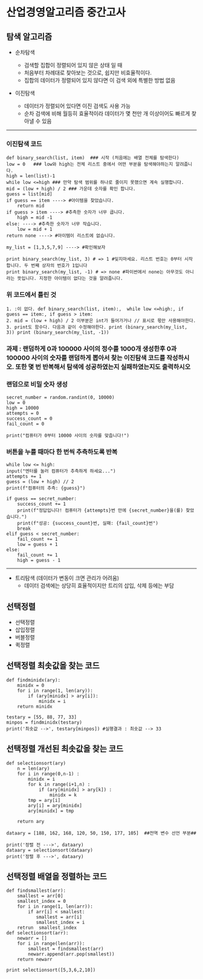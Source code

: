 # 산업경영알고리즘 중간고사


## 탐색 알고리즘

- 순차탐색
    - 검색할 집합이 정렬되어 있지 않은 상태 일 때
    - 처음부터 차례대로 찾아보는 것으로, 쉽지만 비효율적이다.
    - 집합의 데이터가 정렬되어 있지 않다면 이 검색 외에 특별한 방법 없음

- 이진탐색
    - 데이터가 정렬되어 있다면 이진 검색도 사용 가능
    - 순차 검색에 비해 월등히 효율적이라 데이터가 몇 천만 개 이상이어도 빠르게 찾아낼 수 있음

***
### 이진탐색 코드

    def binary_search(list, item)  ### 시작 (처음에는 배열 전체를 탐색한다)
    low = 0   ### low와 high는 전체 리스트 중에서 어떤 부분을 탐색해야하는지 알려줍니다.
    high = len(list)-1
    while low <=high ### 만약 탐색 범위를 하나로 줄이지 못했으면 계속 실행합니다.
    mid = (low + high) / 2 ### 가운데 숫자를 확인 합니다.
    guess = list[mid]
    if guess == item ----> #아이템을 찾았습니다.
        return mid
    if guess > item ----> #추측한 숫자가 너무 큽니다.
        high = mid -1
    else: ----> #추측한 숫자가 너무 작습니다.
        low = mid + 1
    return none ----> #아이템이 리스트에 없습니다.

    my_list = [1,3,5,7,9] ----> #확인해보자

    print binary_search(my_list, 3) # => 1 #잊지마세요. 리스트 번호는 0부터 시작합니다. 두 번째 상자의 번호가 1입니다
    print binary_search(my_list, -1) # => none #파이썬에서 none는 아무것도 아니라는 뜻입니다. 지정한 아이템이 없다는 것을 알려줍니다.

### 위 코드에서 틀린 것
    1. :이 없다. def binary_search(list, item):,  while low <=high:, if guess == item:, if guess > item:
    2. mid = (low + high) / 2 이부분은 int가 들어가거나 // 표시로 몫만 사용해야한다.
    3. print도 함수다. 다음과 같이 수정해야한다. print (binary_search(my_list, 3)) print (binary_search(my_list, -1))
    
### 과제 : 랜덤하게 0과 100000 사이의 정수를 1000개 생성한후 0과 100000 사이의 숫자를 랜덤하게 뽑아서 찾는 이진탐색 코드를 작성하시오. 또한 몇 번 반복해서 탐색에 성공하였는지 실패하였는지도 출력하시오

### 랜덤으로 비밀 숫자 생성
    secret_number = random.randint(0, 10000)
    low = 0
    high = 10000
    attempts = 0
    success_count = 0
    fail_count = 0

    print("컴퓨터가 0부터 10000 사이의 숫자를 맞춥니다!")

### 버튼을 누를 때마다 한 번씩 추측하도록 반복
    
    while low <= high:
    input("엔터를 눌러 컴퓨터가 추측하게 하세요...")
    attempts += 1
    guess = (low + high) // 2
    print(f"컴퓨터의 추측: {guess}")

    if guess == secret_number:
        success_count += 1
        print(f"정답입니다! 컴퓨터가 {attempts}번 만에 {secret_number}을(를) 찾았습니다.")
        print(f"성공: {success_count}번, 실패: {fail_count}번")
        break
    elif guess < secret_number:
        fail_count += 1
        low = guess + 1
    else:
        fail_count += 1
        high = guess - 1
        
***
         

- 트리탐색 (데이터가 변동이 크면 관리가 어려움)
    - 데이터 검색에는 상당히 효율적이지만 트리의 삽입, 삭제 등에는 부담

 ## 선택정렬

 - 선택정렬
 - 삽입정렬
 - 버블정렬
 - 퀵정렬

## 선택정렬 최솟값을 찾는 코드

    def findminidx(ary):
        minidx = 0
        for i in range(1, len(ary)):
            if (ary[minidx] > ary[i]):
                minidx = i
        return minidx

    testary = [55, 88, 77, 33]
    minpos = findminidx(testary)
    print('최솟값 -->', testary[minpos]) #실행결과 : 최솟값 --> 33

## 선택정렬 개선된 최솟값을 찾는 코드

    def selectionsort(ary)
        n = len(ary)
        for i in range(0,n-1) :
            minidx = i
            for k in range(i+1,n) :
                if (ary[minidx] > ary[k]) :
                    minidx = k
            tmp = ary[i]
            ary[i] = ary[minidx]
            ary[minidx] = tmp

        return ary

    dataary = [188, 162, 168, 120, 50, 150, 177, 105]  ##전역 변수 선언 부분##

    print('정렬 전 --->', dataary)
    dataary = selectionsort(dataary)
    print('정렬 후 --->', dataary)

    
## 선택정렬 배열을 정렬하는 코드                

    def findsmallest(arr):
        smallest = arr[0]
        smallest_index = 0
        for i in range(1, len(arr)):
            if arr[i] < smallest:
               smallest = arr[i]
               smallest_index = i
        retrun  smallest_index
    def selectionsort(arr):
        newarr = []
        for i in range(len(arr)):
            smallest = findsmallest(arr)
            newarr.append(arr.pop(smallest))
        return newarr

    print selectionsort([5,3,6,2,10])
   
            
